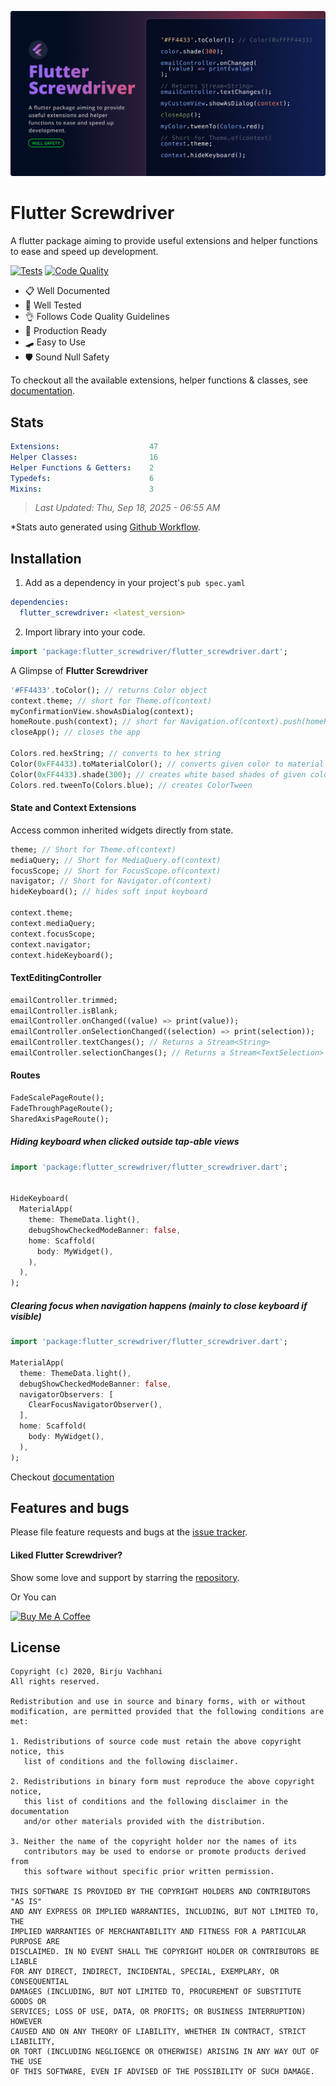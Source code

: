 ![Banner](https://raw.githubusercontent.com/BirjuVachhani/flutter_screwdriver/main/.github/banner.png?raw=true)


# Flutter Screwdriver

A flutter package aiming to provide useful extensions and helper functions to ease and speed up development.

[![Tests](https://github.com/BirjuVachhani/screwdriver/workflows/Tests/badge.svg?branch=master)](https://github.com/BirjuVachhani/screwdriver/actions) [![Code Quality](https://github.com/BirjuVachhani/flutter_screwdriver/workflows/Code%20Quality/badge.svg?branch=master)](https://github.com/BirjuVachhani/flutter_screwdriver/actions)



- 📋  Well Documented
- 🧪  Well Tested
- 👌  Follows Code Quality Guidelines
- 🦾  Production Ready
- 🛹  Easy to Use
- 🛡  Sound Null Safety ️



To checkout all the available extensions, helper functions & classes, see [documentation][docs].

## Stats

<!---stats_start-->
```yaml  
Extensions:                    47
Helper Classes:                16
Helper Functions & Getters:    2
Typedefs:                      6
Mixins:                        3
```

> *Last Updated: Thu, Sep 18, 2025 - 06:55 AM*

<!---stats_end-->

*Stats auto generated using [Github Workflow](https://github.com/BirjuVachhani/screwdriver/blob/main/.github/workflows/stats.yaml).

## Installation

1. Add as a dependency in your project's `pub spec.yaml`

```yaml
dependencies:
  flutter_screwdriver: <latest_version>
```

2. Import library into your code.

```dart
import 'package:flutter_screwdriver/flutter_screwdriver.dart';
```



A Glimpse of **Flutter Screwdriver**

```dart
'#FF4433'.toColor(); // returns Color object
context.theme; // short for Theme.of(context)
myConfirmationView.showAsDialog(context);
homeRoute.push(context); // short for Navigation.of(context).push(homeRoute);
closeApp(); // closes the app

Colors.red.hexString; // converts to hex string
Color(0xFF4433).toMaterialColor(); // converts given color to material color with standard shades
Color(0xFF4433).shade(300); // creates white based shades of given color
Colors.red.tweenTo(Colors.blue); // creates ColorTween
```



#### State and Context Extensions

Access common inherited widgets directly from state.

```dart
theme; // Short for Theme.of(context)
mediaQuery; // Short for MediaQuery.of(context)
focusScope; // Short for FocusScope.of(context)
navigator; // Short for Navigator.of(context)
hideKeyboard(); // hides soft input keyboard

context.theme;
context.mediaQuery;
context.focusScope;
context.navigator;
context.hideKeyboard();
```



#### TextEditingController

```dart
emailController.trimmed;
emailController.isBlank;
emailController.onChanged((value) => print(value));
emailController.onSelectionChanged((selection) => print(selection));
emailController.textChanges(); // Returns a Stream<String>
emailController.selectionChanges(); // Returns a Stream<TextSelection>
```



#### Routes

```dart
FadeScalePageRoute();
FadeThroughPageRoute();
SharedAxisPageRoute();
```



##### Hiding keyboard when clicked outside tap-able views

```dart
import 'package:flutter_screwdriver/flutter_screwdriver.dart';


HideKeyboard(
  MaterialApp(
    theme: ThemeData.light(),
    debugShowCheckedModeBanner: false,
    home: Scaffold(
      body: MyWidget(),
    ),
  ),
);

```



##### Clearing focus when navigation happens (mainly to close keyboard if visible)

```dart
import 'package:flutter_screwdriver/flutter_screwdriver.dart';

MaterialApp(
  theme: ThemeData.light(),
  debugShowCheckedModeBanner: false,
  navigatorObservers: [
    ClearFocusNavigatorObserver(),
  ],
  home: Scaffold(
    body: MyWidget(),
  ),
);
```



Checkout [documentation][docs]



## Features and bugs

Please file feature requests and bugs at the [issue tracker][tracker].

[tracker]: https://github.com/BirjuVachhani/flutter_screwdriver/issues
[docs]: https://pub.dev/documentation/flutter_screwdriver/latest/



#### Liked Flutter Screwdriver?

Show some love and support by starring the [repository](https://github.com/birjuvachhani/flutter_screwdriver).

Or You can

<a href="https://www.buymeacoffee.com/birjuvachhani" target="_blank"><img src="https://cdn.buymeacoffee.com/buttons/default-blue.png" alt="Buy Me A Coffee" style="height: 51px !important;width: 217px !important;" ></a>




## License

```
Copyright (c) 2020, Birju Vachhani
All rights reserved.

Redistribution and use in source and binary forms, with or without
modification, are permitted provided that the following conditions are met:

1. Redistributions of source code must retain the above copyright notice, this
   list of conditions and the following disclaimer.

2. Redistributions in binary form must reproduce the above copyright notice,
   this list of conditions and the following disclaimer in the documentation
   and/or other materials provided with the distribution.

3. Neither the name of the copyright holder nor the names of its
   contributors may be used to endorse or promote products derived from
   this software without specific prior written permission.

THIS SOFTWARE IS PROVIDED BY THE COPYRIGHT HOLDERS AND CONTRIBUTORS "AS IS"
AND ANY EXPRESS OR IMPLIED WARRANTIES, INCLUDING, BUT NOT LIMITED TO, THE
IMPLIED WARRANTIES OF MERCHANTABILITY AND FITNESS FOR A PARTICULAR PURPOSE ARE
DISCLAIMED. IN NO EVENT SHALL THE COPYRIGHT HOLDER OR CONTRIBUTORS BE LIABLE
FOR ANY DIRECT, INDIRECT, INCIDENTAL, SPECIAL, EXEMPLARY, OR CONSEQUENTIAL
DAMAGES (INCLUDING, BUT NOT LIMITED TO, PROCUREMENT OF SUBSTITUTE GOODS OR
SERVICES; LOSS OF USE, DATA, OR PROFITS; OR BUSINESS INTERRUPTION) HOWEVER
CAUSED AND ON ANY THEORY OF LIABILITY, WHETHER IN CONTRACT, STRICT LIABILITY,
OR TORT (INCLUDING NEGLIGENCE OR OTHERWISE) ARISING IN ANY WAY OUT OF THE USE
OF THIS SOFTWARE, EVEN IF ADVISED OF THE POSSIBILITY OF SUCH DAMAGE.
```
